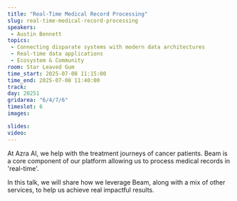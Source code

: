 ```yaml
---
title: "Real-Time Medical Record Processing"
slug: real-time-medical-record-processing
speakers:
 - Austin Bennett
topics:
 - Connecting disparate systems with modern data architectures
 - Real-time data applications
 - Ecosystem & Community
room: Star Leaved Gum
time_start: 2025-07-08 11:15:00
time_end: 2025-07-08 11:40:00
track: 
day: 20251
gridarea: "6/4/7/6"
timeslot: 6
images: 

slides:
video:
---
```


At Azra AI, we help with the treatment journeys of cancer patients.  Beam is a core component of our platform allowing us to process medical records in 'real-time'.

In this talk, we will share how we leverage Beam, along with a mix of other services, to help us achieve real impactful results.  

